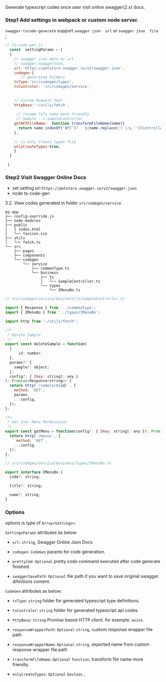Generate typescript codes once user visit online swagger(2.x) docs.

### Step1 Add settings in webpack or custom node server. 

`swagger-tscode-generate` support `swagger json  url` or  `swagger json  file` ;

```js
// ts-code-gen.js
  const  settingParams = [
  {
    // swagger json data or url
    // swagger:swaggerJson,
    url:'https://petstore.swagger.io/v2/swagger.json',
    codegen:{
       // generated Folders
    tsType:'src/codegen/types',
    tsControler: 'src/codegen/service',
  
  
    // Custom Request Tool
    httpBase:'~/utils/fetch',
  
     // rename file name more friendly
     // Sample --> SampleController
    getAPIFileName:  function transformFileName(name){
      return name.indexOf('API')?  `${name.replace(/[ ]/g,'')}Controller`:name;
    },
  
    // is only Create types file 
    onlyCreateTypes:true,
    }
  }

 ]

```



### Step2 Visit Swagger Online Docs

* set setting url  `https://petstore.swagger.io/v2/swagger.json`
*  node ts-code-gen

3.2. View codes generated in folder `src/codegen/service`
```
my-app
├── config-override.js
├── node_modules
├── public
│   ├ index.html
│   └── favicon.ico
├── utils
│   └── fetch.ts
└── src
    ├── pages
    ├── components
    └── codegen
        └── service
            ├── commonType.ts
            └── business
                ├── ts
                │   └── SampleController.ts
                └── types
                    └── IMenuBo.ts
```

```js
// src/codegen/service/business/ts/SampleController.ts

import { Response } from '../commonType';
import { IMenuBo } from '../types/IMenuBo';

import http from '~/utils/fetch';

/**
 * Delete Sample
 */
export const deleteSample = function(
  {
      id: number,
  },
  params?: {
    sample?: object;
  },
  config?: { [key: string]: any }
): Promise<Response<string>> {
  return http(`/sample/${id}`, {
    method: 'GET',
    params,
    ...config,
  });
};

/**
 * Get User Menu Permissions
 */
export const getMenu = function(config?: { [key: string]: any }): Promise<Response<Array<IMenuBo>>> {
  return http(`/menus`, {
     method: 'GET',
    ...config,
  });
};

```

```js
// src/codegen/service/business/types/IMenuBo.ts

export interface IMenuBo {
  code?: string;

  title?: string;

  name?: string;
}
```
### Options

options is type of `Array<Settings>`.

`SettingsParams` attributes as below:

* `url`: `string`, Swagger Online Json Docs

* `codegen`: `CodeGen` params for code generation.

* `prettyCmd`: `Optional` pretty code command executed after code generate finished.

* `swaggerSavePath`: `Optional` file path if you want to save original swagger difinitions content.


`CodeGen` attributes as below:

* `tsType`: `string`  folder for generated typescript type definitions.

* `tsControler`: `string`  folder for generated typescript api codes.

* `httpBase`: `string`  Promise based HTTP client. for example: `axios`.

* `responseWrapperPath`: `Optional` `string`, custom response wrapper file path

* `responseWrapperName`: `Optional` `string`, exported name from custom response wrapper file path

* `transformFileName`: `Optional` `function`, transform file name more friendly.

* `onlyCreateTypes`: `Optional` `boolean` , 





